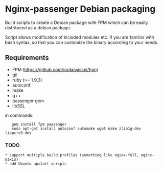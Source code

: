 # Nginx-passenger Debian packaging

Build scripts to create a Debian package with FPM which can be easily distributed as a debian package.

Script allows modification of included modules etc. if you are familiar with bash syntax, so that you can customize the binary according to your needs.

## Requirements

  * FPM (https://github.com/jordansissel/fpm)
  * git
  * ruby (>= 1.9.3)
  * autoconf
  * make
  * g++
  * passenger gem
  * libSSL

in commands: 

       gem install fpm passenger
       sudo apt-get install autoconf automake wget make zlib1g-dev libpcre3-dev

### TODO

    * support multiple build profiles (something like nginx-full, nginx-naxis)
    * add Ubuntu upstart scripts

